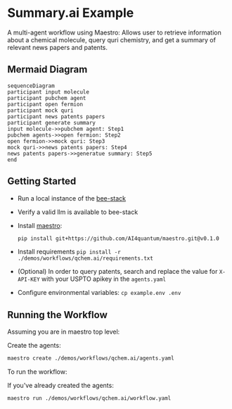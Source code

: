 # Summary.ai Example

A multi-agent workflow using Maestro: Allows user to retrieve information about a chemical molecule, query quri chemistry, and get a summary of relevant news papers and patents.

## Mermaid Diagram

<!-- MERMAID_START -->
```mermaid
sequenceDiagram
participant input molecule
participant pubchem agent
participant open fermion
participant mock quri
participant news patents papers
participant generate summary
input molecule->>pubchem agent: Step1
pubchem agents->>open fermion: Step2
open fermion->>mock quri: Step3
mock quri->>news patents papers: Step4
news patents papers->>generatue summary: Step5
end
```
<!-- MERMAID_END -->

## Getting Started

* Run a local instance of the [bee-stack](https://github.com/i-am-bee/bee-stack/blob/main/README.md)

* Verify a valid llm is available to bee-stack

* Install [maestro](https://github.com/AI4quantum/maestro): 
   ```bash
   pip install git+https://github.com/AI4quantum/maestro.git@v0.1.0
   ```
* Install requirements `pip install -r ./demos/workflows/qchem.ai/requirements.txt`

* (Optional) In order to query patents, search and replace the value for `X-API-KEY` with your USPTO apikey in the `agents.yaml`

* Configure environmental variables: `cp example.env .env`

## Running the Workflow

Assuming you are in maestro top level:

Create the agents:
````bash
maestro create ./demos/workflows/qchem.ai/agents.yaml
````

To run the workflow:

If you've already created the agents:
```bash
maestro run ./demos/workflows/qchem.ai/workflow.yaml
``` 
